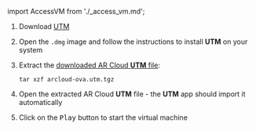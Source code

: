 import AccessVM from './_access_vm.md';

1. Download [UTM](https://mac.getutm.app/)
1. Open the `.dmg` image and follow the instructions to install **UTM** on your system
1. Extract the [downloaded AR Cloud **UTM** file](/versioned_docs/version-22-May-2023/guides/arcloud/arcloud-deployment-ova#download):

   ```shell
   tar xzf arcloud-ova.utm.tgz
   ```

1. Open the extracted AR Cloud **UTM** file - the **UTM** app should import it automatically
1. Click on the <kbd>Play</kbd> button to start the virtual machine

<AccessVM />

